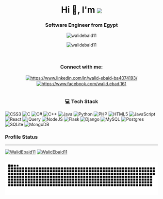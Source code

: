 <h1 align="center">Hi 👋, I'm <img align="center" height="150" src="https://i.imgflip.com/9hopdq.gif"  /></h1>
<h3 align="center">Software Engineer from Egypt</h3>

<p align="center"> <img src="https://komarev.com/ghpvc/?username=walidebaid11&label=Profile%20views&color=0e75b6&style=flat" alt="walidebaid11" /> </p>

<p align="center"> <img src="https://github-profile-trophy.vercel.app/?username=ryo-ma&row=2&column=3"username=ryo-ma&theme=monokai"username=walidebaid11&label=Profile%20views&color=0e75b6&style=flat" alt="walidebaid11" /> </p>

<p align="center"> <a href="https://twitter.com/" target="blank"><img src="https://img.shields.io/twitter/follow/?logo=twitter&style=for-the-badge" alt="" /></a> </p>



<h3 align="center">Connect with me:</h3>
<p align="center">
<a href="https://www.linkedin.com/in/walid-ebaid-ba4074193/" target="blank"><img align="center" src="https://raw.githubusercontent.com/rahuldkjain/github-profile-readme-generator/master/src/images/icons/Social/linked-in-alt.svg" alt="https://www.linkedin.com/in/walid-ebaid-ba4074193/" height="30" width="40" /></a>
<a href="https://www.facebook.com/walid.ebad.161/" target="blank"><img align="center" src="https://raw.githubusercontent.com/rahuldkjain/github-profile-readme-generator/master/src/images/icons/Social/facebook.svg" alt="https://www.facebook.com/walid.ebad.161" height="30" width="40" /></a>
</p>



# <h3 align="center">💻 Tech Stack</h3>

![CSS3](https://img.shields.io/badge/css3-%231572B6.svg?style=for-the-badge&logo=css3&logoColor=white) ![C](https://img.shields.io/badge/c-%2300599C.svg?style=for-the-badge&logo=c&logoColor=white) ![C#](https://img.shields.io/badge/c%23-%23239120.svg?style=for-the-badge&logo=csharp&logoColor=white) ![C++](https://img.shields.io/badge/c++-%2300599C.svg?style=for-the-badge&logo=c%2B%2B&logoColor=white) ![Java](https://img.shields.io/badge/java-%23ED8B00.svg?style=for-the-badge&logo=openjdk&logoColor=white) ![Python](https://img.shields.io/badge/python-3670A0?style=for-the-badge&logo=python&logoColor=ffdd54) ![PHP](https://img.shields.io/badge/php-%23777BB4.svg?style=for-the-badge&logo=php&logoColor=white) ![HTML5](https://img.shields.io/badge/html5-%23E34F26.svg?style=for-the-badge&logo=html5&logoColor=white) ![JavaScript](https://img.shields.io/badge/javascript-%23323330.svg?style=for-the-badge&logo=javascript&logoColor=%23F7DF1E) ![React](https://img.shields.io/badge/react-%2320232a.svg?style=for-the-badge&logo=react&logoColor=%2361DAFB) ![jQuery](https://img.shields.io/badge/jquery-%230769AD.svg?style=for-the-badge&logo=jquery&logoColor=white) ![NodeJS](https://img.shields.io/badge/node.js-6DA55F?style=for-the-badge&logo=node.js&logoColor=white) ![Flask](https://img.shields.io/badge/flask-%23000.svg?style=for-the-badge&logo=flask&logoColor=white) ![Django](https://img.shields.io/badge/django-%23092E20.svg?style=for-the-badge&logo=django&logoColor=white) ![MySQL](https://img.shields.io/badge/mysql-4479A1.svg?style=for-the-badge&logo=mysql&logoColor=white) ![Postgres](https://img.shields.io/badge/postgres-%23316192.svg?style=for-the-badge&logo=postgresql&logoColor=white) ![SQLite](https://img.shields.io/badge/sqlite-%2307405e.svg?style=for-the-badge&logo=sqlite&logoColor=white) ![MongoDB](https://img.shields.io/badge/MongoDB-%234ea94b.svg?style=for-the-badge&logo=mongodb&logoColor=white)




### Profile Status
---

<a href="https://github.com/WalidEbaid11"><img src="https://github-readme-stats.vercel.app/api?username=WalidEbaid11&theme=github_dark&hide_border=true&show_icons=true&locale=en" alt="WalidEbaid11" /></a>
<a href="https://github.com/WalidEbaid11"><img src="https://github-readme-stats.vercel.app/api/top-langs?username=WalidEbaid11&theme=github_dark&hide_border=true&show_icons=true&locale=en&layout=compact" alt="WalidEbaid11" /></a>




###

<picture>
    <source media="(prefers-color-scheme: dark)" srcset="https://raw.githubusercontent.com/diegoborba25/diegoborba25/output/github-contribution-grid-snake-dark.svg" />
    <source media="(prefers-color-scheme: light)" srcset="https://raw.githubusercontent.com/diegoborba25/diegoborba25/output/github-contribution-grid-snake.svg" />
    <img alt="github-snake" src="https://raw.githubusercontent.com/diegoborba25/diegoborba25/output/github-contribution-grid-snake.svg"/>
</picture>

###
